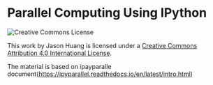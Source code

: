 # Parallel Computing Using IPython
![Creative Commons License](https://i.creativecommons.org/l/by/4.0/88x31.png)

This work by Jason Huang is licensed under a [Creative Commons Attribution 4.0 International License](http://creativecommons.org/licenses/by/4.0/).

The material is based on ipayparalle document(https://ipyparallel.readthedocs.io/en/latest/intro.html)
